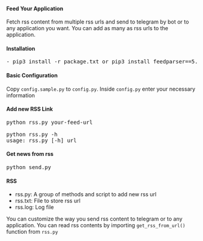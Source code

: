 #### Feed Your Application
Fetch rss content from multiple rss urls and send to telegram by bot or to any application you want. You can add as many as rss urls to the application.

#### Installation
<pre>
- pip3 install -r package.txt or pip3 install feedparser==5.2.1
</pre>

#### Basic Configuration
Copy `config.sample.py` to `config.py`. Inside `config.py` enter your necessary information

#### Add new RSS Link
<pre>
python rss.py your-feed-url

python rss.py -h
usage: rss.py [-h] url
</pre>

#### Get news from rss
<pre>
python send.py
</pre>

#### RSS
- rss.py: A group of methods and script to add new rss url
- rss.txt: File to store rss url
- rss.log: Log file

You can customize the way you send rss content to telegram or to any application. You can read rss contents by importing `get_rss_from_url()` function from `rss.py`